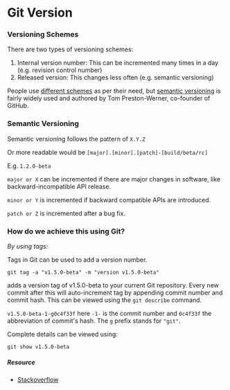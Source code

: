 # Git Version

### Versioning Schemes

There are two types of versioning schemes:

 1. Internal version number: This can be incremented many times in a day (e.g. revision control number)
 2. Released version: This changes less often (e.g. semantic versioning)

People use [different schemes][2] as per their need, but [semantic versioning][1] is fairly widely used and authored by Tom Preston-Werner, co-founder of GitHub.

### Semantic Versioning

Semantic versioning follows the pattern of `X.Y.Z`

Or more readable would be `[major].[minor].[patch]-[build/beta/rc]`

E.g. `1.2.0-beta`

`major or X` can be incremented if there are major changes in software, like backward-incompatible API release.

`minor or Y` is incremented if backward compatible APIs are introduced.

`patch or Z` is incremented after a bug fix.

### How do we achieve this using Git?

*By using tags:*

Tags in Git can be used to add a version number.

    git tag -a "v1.5.0-beta" -m "version v1.5.0-beta"

adds a version tag of v1.5.0-beta to your current Git repository. Every new commit after this will auto-increment tag by appending commit number and commit hash. This can be viewed using the `git describe` command.

`v1.5.0-beta-1-g0c4f33f` here `-1-` is the commit number and `0c4f33f` the abbreviation of commit's hash. The `g` prefix stands for `"git"`. 

Complete details can be viewed using:

`git show v1.5.0-beta`
 
  [1]: http://semver.org/
  [2]: https://en.wikipedia.org/wiki/Software_versioning

##### Resource
- [Stackoverflow](https://stackoverflow.com/a/46434732/7499069)